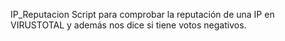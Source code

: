 IP_Reputacion
Script para comprobar la reputación de una IP en VIRUSTOTAL y además nos dice si tiene votos negativos.
